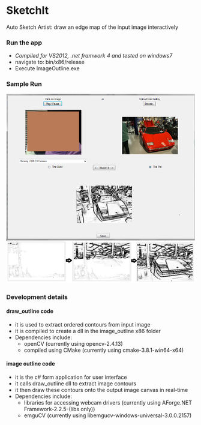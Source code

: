 # SketchIt
Auto Sketch Artist: draw an edge map of the input image interactively

### Run the app
- *Compiled for VS2012, .net framwork 4 and tested on windows7*
- navigate to: bin/x86/release 
- Execute ImageOutline.exe
### Sample Run
![Edge map for selected picture](https://github.com/saumya-jetley/SketchIt/blob/master/Sample_Image_stages.png)
### Development details
#### draw_outline code
- it is used to extract ordered contours from input image
- it is compiled to create a dll in the image_outline x86 folder
- Dependencies include:
    - openCV (currently using opencv-2.4.13)
    - compiled using CMake (currently using cmake-3.8.1-win64-x64)
#### image outline code
- it is the c# form application for user interface
- it calls draw_outline dll to extract image contours
- it then draw these contours onto the output image canvas in real-time
- Dependencies include:
    - libraries for accessing webcam drivers (currently using AForge.NET Framework-2.2.5-(libs only)) 
    - emguCV (currently using libemgucv-windows-universal-3.0.0.2157)

